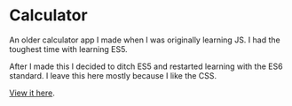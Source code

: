 # Calculator

An older calculator app I made when I was originally learning JS. I had the toughest time with learning ES5. 

After I made this I decided to ditch ES5 and restarted learning with the ES6 standard. I leave this here mostly because I like the CSS.

[View it here](https://ktndwn.github.io/calculator).
